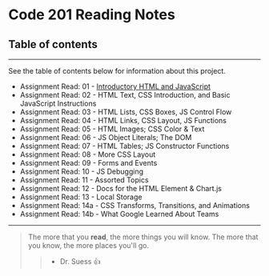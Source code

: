 # Code 201 Reading Notes

## Table of contents
---
See the table of contents below for information about this project.

* Assignment Read: 01 - [Introductory HTML and JavaScript](https://github.com/gina305/Reading-Notes/blob/main/Reading%20Journals/class-01.md)
* Assignment Read: 02 - HTML Text, CSS Introduction, and Basic JavaScript Instructions
* Assignment Read: 03 - HTML Lists, CSS Boxes, JS Control Flow
* Assignment Read: 04 - HTML Links, CSS Layout, JS Functions
* Assignment Read: 05 - HTML Images; CSS Color & Text
* Assignment Read: 06 - JS Object Literals; The DOM
* Assignment Read: 07 - HTML Tables; JS Constructor Functions
* Assignment Read: 08 - More CSS Layout
* Assignment Read: 09 - Forms and Events
* Assignment Read: 10 - JS Debugging
* Assignment Read: 11 - Assorted Topics
* Assignment Read: 12 - Docs for the HTML Element & Chart.js
* Assignment Read: 13 - Local Storage
* Assignment Read: 14a - CSS Transforms, Transitions, and Animations
* Assignment Read: 14b - What Google Learned About Teams

__________________________________________________________________

> The more that you **read**, the more things you will know. The more that you know, the more places you'll go. 
>> - Dr. Suess :+1:
